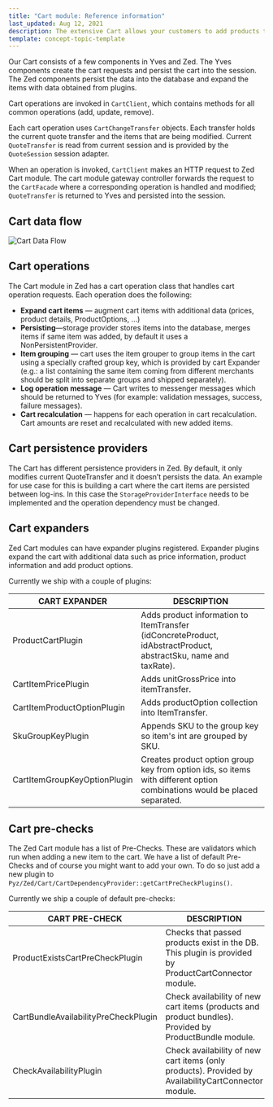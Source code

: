 ```yaml
---
title: "Cart module: Reference information"
last_updated: Aug 12, 2021
description: The extensive Cart allows your customers to add products to their Cart by simply selecting the desired quantity.
template: concept-topic-template
---
```


Our Cart consists of a few components in Yves and Zed. The Yves components create the cart requests and persist the cart into the session. The Zed components persist the data into the database and expand the items with data obtained from plugins.

Cart operations are invoked in `CartClient`, which contains methods for all common operations (add, update, remove).

Each cart operation uses `CartChangeTransfer` objects. Each transfer holds the current quote transfer and the items that are being modified. Current `QuoteTransfer` is read from current session and is provided by the `QuoteSession` session adapter.

When an operation is invoked, `CartClient` makes an HTTP request to Zed Cart module. The cart module gateway controller forwards the request to the `CartFacade` where a corresponding operation is handled and modified; `QuoteTransfer` is returned to Yves and persisted into the session.

## Cart data flow

![Cart Data Flow](https://spryker.s3.eu-central-1.amazonaws.com/docs/Features/Shopping+Cart/Cart/Cart+Functionality/cart_data_flow.png)

## Cart operations

The Cart module in Zed has a cart operation class that handles cart operation requests. Each operation does the following:

* **Expand cart items** — augment cart items with additional data (prices, product details, ProductOptions, …)
* **Persisting**—storage provider stores items into the database, merges items if same item was added, by default it uses a NonPersistentProvider.
* **Item grouping** — cart uses the item grouper to group items in the cart using a specially crafted group key, which is provided by cart Expander (e.g.: a list containing the same item coming from different merchants should be split into separate groups and shipped separately).
* **Log operation message** — Cart writes to messenger messages which should be returned to Yves (for example: validation messages, success, failure messages).
* **Cart recalculation** — happens for each operation in cart recalculation. Cart amounts are reset and recalculated with new added items.

## Cart persistence providers

The Cart has different persistence providers in Zed. By default, it only modifies current QuoteTransfer and it doesn’t persists the data. An example for use case for this is building a cart where the cart items are persisted between log-ins. In this case the `StorageProviderInterface` needs to be implemented and the operation dependency must be changed.

## Cart expanders

Zed Cart modules can have expander plugins registered. Expander plugins expand the cart with additional data such as price information, product information and add product options.

Currently we ship with a couple of plugins:

| CART EXPANDER | DESCRIPTION |
| --- | --- |
| ProductCartPlugin | Adds product information to ItemTransfer (idConcreteProduct, idAbstractProduct, abstractSku, name and taxRate). |
| CartItemPricePlugin | Adds unitGrossPrice into itemTransfer. |
| CartItemProductOptionPlugin | Adds productOption collection into ItemTransfer. |
| SkuGroupKeyPlugin | Appends SKU to the group key so item's int are grouped by SKU. |
| CartItemGroupKeyOptionPlugin | Creates product option group key from option ids, so items with different option combinations would be placed separated. |

## Cart pre-checks

The Zed Cart module has a list of Pre-Checks. These are validators which run when adding a new item to the cart. We have a list of default Pre-Checks and of course you might want to add your own. To do so just add a new plugin to `Pyz/Zed/Cart/CartDependencyProvider::getCartPreCheckPlugins()`.

Currently we ship a couple of default pre-checks:

| CART PRE-CHECK | DESCRIPTION |
| --- | --- |
| ProductExistsCartPreCheckPlugin | Checks that passed products exist in the DB. This plugin is provided by ProductCartConnector module. |
| CartBundleAvailabilityPreCheckPlugin | Check availability of new cart items (products and product bundles). Provided by ProductBundle module. |
| CheckAvailabilityPlugin | Check availability of new cart items (only products). Provided by AvailabilityCartConnector module. |
